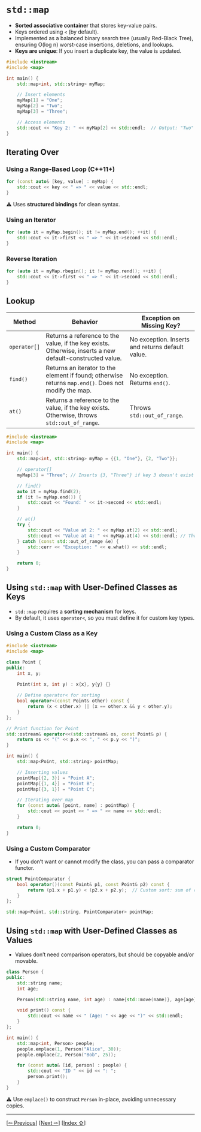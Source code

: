 <a name="1_27_maps-1"></a>
# `std::map`  

- **Sorted associative container** that stores key-value pairs.
- Keys ordered using `<` (by default). 
- Implemented as a balanced binary search tree (usually Red-Black Tree), ensuring O(log n) worst-case insertions, deletions, and lookups.
- **Keys are unique**: If you insert a duplicate key, the value is updated.

```cpp
#include <iostream>
#include <map>

int main() {
    std::map<int, std::string> myMap;

    // Insert elements
    myMap[1] = "One";
    myMap[2] = "Two";
    myMap[3] = "Three";

    // Access elements
    std::cout << "Key 2: " << myMap[2] << std::endl;  // Output: "Two"
}
```

<a name="1_27_maps-1-1"></a>
## Iterating Over

<a name="1_27_maps-1-1-1"></a>
### Using a Range-Based Loop (C++11+)

```cpp
for (const auto& [key, value] : myMap) {
    std::cout << key << " => " << value << std::endl;
}
```
⚠️ Uses **structured bindings** for clean syntax.


<a name="1_27_maps-1-1-2"></a>
### Using an Iterator

```cpp
for (auto it = myMap.begin(); it != myMap.end(); ++it) {
    std::cout << it->first << " => " << it->second << std::endl;
}
```

<a name="1_27_maps-1-1-3"></a>
### Reverse Iteration

```cpp
for (auto it = myMap.rbegin(); it != myMap.rend(); ++it) {
    std::cout << it->first << " => " << it->second << std::endl;
}
```

<a name="1_27_maps-1-2"></a>
## Lookup


| **Method**         | **Behavior** |  **Exception on Missing Key?** |
|-----------------|----------|--------------------------|
| `operator[]` | Returns a reference to the value, if the key exists. Otherwise, inserts a new default-constructed value. |  No exception. Inserts and returns default value. |
| `find()` | Returns an iterator to the element if found; otherwise returns `map.end()`. Does not modify the map. | No exception. Returns `end()`. |
| `at()` | Returns a reference to the value, if the key exists. Otherwise, throws `std::out_of_range`. |  Throws `std::out_of_range`. |


```cpp
#include <iostream>
#include <map>

int main() {
    std::map<int, std::string> myMap = {{1, "One"}, {2, "Two"}};

    // operator[]
    myMap[3] = "Three"; // Inserts {3, "Three"} if key 3 doesn't exist

    // find()
    auto it = myMap.find(2);
    if (it != myMap.end()) {
        std::cout << "Found: " << it->second << std::endl;
    }

    // at()
    try {
        std::cout << "Value at 2: " << myMap.at(2) << std::endl;
        std::cout << "Value at 4: " << myMap.at(4) << std::endl; // Throws std::out_of_range
    } catch (const std::out_of_range &e) {
        std::cerr << "Exception: " << e.what() << std::endl;
    }

    return 0;
}
```

<a name="1_27_maps-1-3"></a>
##  Using `std::map` with User-Defined Classes as Keys

- `std::map` requires a **sorting mechanism** for keys. 
- By default, it uses `operator<`, so you must define it for custom key types.

<a name="1_27_maps-1-3-1"></a>
### Using a Custom Class as a Key

```cpp
#include <iostream>
#include <map>

class Point {
public:
    int x, y;
    
    Point(int x, int y) : x{x}, y{y} {}

    // Define operator< for sorting
    bool operator<(const Point& other) const {
        return (x < other.x) || (x == other.x && y < other.y);
    }
};

// Print function for Point
std::ostream& operator<<(std::ostream& os, const Point& p) {
    return os << "(" << p.x << ", " << p.y << ")";
}

int main() {
    std::map<Point, std::string> pointMap;

    // Inserting values
    pointMap[{2, 3}] = "Point A";
    pointMap[{1, 4}] = "Point B";
    pointMap[{3, 1}] = "Point C";

    // Iterating over map
    for (const auto& [point, name] : pointMap) {
        std::cout << point << " => " << name << std::endl;
    }

    return 0;
}
```

<a name="1_27_maps-1-3-2"></a>
### Using a Custom Comparator

- If you don’t want or cannot modify the class, you can pass a comparator functor.

```cpp
struct PointComparator {
    bool operator()(const Point& p1, const Point& p2) const {
        return (p1.x + p1.y) < (p2.x + p2.y);  // Custom sort: sum of coordinates
    }
};

std::map<Point, std::string, PointComparator> pointMap;
```


<a name="1_27_maps-1-4"></a>
##  Using `std::map` with User-Defined Classes as Values

- Values don’t need comparison operators, but should be copyable and/or movable.

```cpp
class Person {
public:
    std::string name;
    int age;

    Person(std::string name, int age) : name{std::move(name)}, age{age} {}

    void print() const {
        std::cout << name << " (Age: " << age << ")" << std::endl;
    }
};

int main() {
    std::map<int, Person> people;
    people.emplace(1, Person("Alice", 30));
    people.emplace(2, Person("Bob", 25));

    for (const auto& [id, person] : people) {
        std::cout << "ID " << id << ": ";
        person.print();
    }
}
```
⚠️ Use `emplace()` to construct `Person` in-place, avoiding unnecessary copies.


---
[[⇦ Previous](1_26_vector_idx.md)]		[[Next  ⇨](1_28_unordered_maps_idx.md)]		[[Index ⇧](index.md#1_27_maps_idx.md)]
